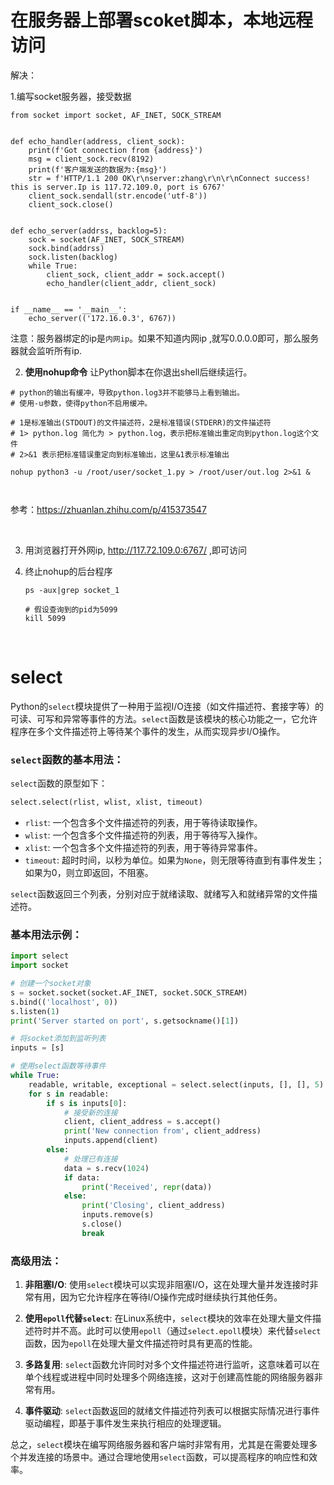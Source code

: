 # 在服务器上部署scoket脚本，本地远程访问



解决：

1.编写socket服务器，接受数据

~~~
from socket import socket, AF_INET, SOCK_STREAM


def echo_handler(address, client_sock):
    print(f'Got connection from {address}')
    msg = client_sock.recv(8192)
    print(f'客户端发送的数据为:{msg}')
    str = f'HTTP/1.1 200 OK\r\nserver:zhang\r\n\r\nConnect success! this is server.Ip is 117.72.109.0, port is 6767'
    client_sock.sendall(str.encode('utf-8'))
    client_sock.close()


def echo_server(addrss, backlog=5):
    sock = socket(AF_INET, SOCK_STREAM)
    sock.bind(addrss)
    sock.listen(backlog)
    while True:
        client_sock, client_addr = sock.accept()
        echo_handler(client_addr, client_sock)


if __name__ == '__main__':
    echo_server(('172.16.0.3', 6767))
~~~

注意：服务器绑定的ip是`内网ip`。如果不知道内网ip ,就写0.0.0.0即可，那么服务器就会监听所有ip.



2.  **使用nohup命令** 让Python脚本在你退出shell后继续运行。

   ~~~
   # python的输出有缓冲，导致python.log3并不能够马上看到输出。
   # 使用-u参数，使得python不启用缓冲。

   # 1是标准输出(STDOUT)的文件描述符，2是标准错误(STDERR)的文件描述符
   # 1> python.log 简化为 > python.log，表示把标准输出重定向到python.log这个文件
   # 2>&1 表示把标准错误重定向到标准输出，这里&1表示标准输出

   nohup python3 -u /root/user/socket_1.py > /root/user/out.log 2>&1 &



   ~~~

   参考：https://zhuanlan.zhihu.com/p/415373547

   ​

3. 用浏览器打开外网ip, http://117.72.109.0:6767/ ,即可访问

4. 终止nohup的后台程序

   ~~~
   ps -aux|grep socket_1

   # 假设查询到的pid为5099
   kill 5099
   ~~~

   ​


# select

Python的`select`模块提供了一种用于监视I/O连接（如文件描述符、套接字等）的可读、可写和异常等事件的方法。`select`函数是该模块的核心功能之一，它允许程序在多个文件描述符上等待某个事件的发生，从而实现异步I/O操作。

### `select`函数的基本用法：

`select`函数的原型如下：

```python
select.select(rlist, wlist, xlist, timeout)
```

- `rlist`: 一个包含多个文件描述符的列表，用于等待读取操作。
- `wlist`: 一个包含多个文件描述符的列表，用于等待写入操作。
- `xlist`: 一个包含多个文件描述符的列表，用于等待异常事件。
- `timeout`: 超时时间，以秒为单位。如果为`None`，则无限等待直到有事件发生；如果为0，则立即返回，不阻塞。

`select`函数返回三个列表，分别对应于就绪读取、就绪写入和就绪异常的文件描述符。

### 基本用法示例：

```python
import select
import socket

# 创建一个socket对象
s = socket.socket(socket.AF_INET, socket.SOCK_STREAM)
s.bind(('localhost', 0))
s.listen(1)
print('Server started on port', s.getsockname()[1])

# 将socket添加到监听列表
inputs = [s]

# 使用select函数等待事件
while True:
    readable, writable, exceptional = select.select(inputs, [], [], 5)
    for s in readable:
        if s is inputs[0]:
            # 接受新的连接
            client, client_address = s.accept()
            print('New connection from', client_address)
            inputs.append(client)
        else:
            # 处理已有连接
            data = s.recv(1024)
            if data:
                print('Received', repr(data))
            else:
                print('Closing', client_address)
                inputs.remove(s)
                s.close()
                break
```

### 高级用法：

1. **非阻塞I/O**: 使用`select`模块可以实现非阻塞I/O，这在处理大量并发连接时非常有用，因为它允许程序在等待I/O操作完成时继续执行其他任务。

2. **使用`epoll`代替`select`**: 在Linux系统中，`select`模块的效率在处理大量文件描述符时并不高。此时可以使用`epoll`（通过`select.epoll`模块）来代替`select`函数，因为`epoll`在处理大量文件描述符时具有更高的性能。

3. **多路复用**: `select`函数允许同时对多个文件描述符进行监听，这意味着可以在单个线程或进程中同时处理多个网络连接，这对于创建高性能的网络服务器非常有用。

4. **事件驱动**: `select`函数返回的就绪文件描述符列表可以根据实际情况进行事件驱动编程，即基于事件发生来执行相应的处理逻辑。

总之，`select`模块在编写网络服务器和客户端时非常有用，尤其是在需要处理多个并发连接的场景中。通过合理地使用`select`函数，可以提高程序的响应性和效率。

